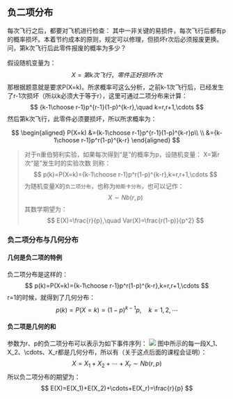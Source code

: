 ## 负二项分布
每次飞行之后，都要对飞机进行检查：
其中一非关键的易损件，每次飞行后都有p的概率损坏。本着节约成本的原则，规定可以修理，但损坏r次后必须报废更换。问，第k次飞行后此零件报废的概率为多少？

假设随机变量为：
$$
X=第k次飞行，零件正好损坏r次
$$
那根据题意就是要求P(X=k)。所求概率可这么分析，之前k-1次飞行后，已经发生了r-1次损坏（所以k必须大于等于r），这里可通过二项分布来计算：
$$
 {k-1\choose r-1}p^{r-1}(1-p)^{k-r},\quad k=r,r+1,\cdots
$$
然后第k次飞行，此零件必须要损坏，所以所求概率为：

$$
\begin{aligned}
    P(X=k)
        &={k-1\choose r-1}p^{r-1}(1-p)^{k-r}p\\
        \\
        &={k-1\choose r-1}p^r(1-p)^{k-r}
\end{aligned}
$$


> 对于n重伯努利实验，如果每次得到“是”的概率为p，设随机变量：
X=第r次“是”发生时的实验次数
则称：
$$
p(k)=P(X=k)={k-1\choose r-1}p^r(1-p)^{k-r},k=r,r+1,\cdots
$$
为随机变量X的`负二项分布`，也称为`帕斯卡分布`，也可以记作：
$$
X\sim Nb(r,p)
$$
其数学期望为：
$$
E(X)=\frac{r}{p},\quad Var(X)=\frac{r(1-p)}{p^2}
$$


### 负二项分布与几何分布

#### 几何是负二项的特例
负二项分布是这样的：
$$
p(k)=P(X=k)={k-1\choose r-1}p^r(1-p)^{k-r},k=r,r+1,\cdots
$$
r=1的时候，就得到了几何分布：
$$
p(k)=P(X=k)=(1-p)^{k-1}p,\quad k=1,2,\cdots
$$

#### 负二项是几何的和
参数为r、p的负二项分布可以表示为如下事件序列：
![](./probability_离散_负二项分布/17.png)
图中所示的每一段X_1、X_2、\cdots、X_r都是几何分布，所以有（关于这点后面的课程会证明）：
$$
X=X_1+X_2+\cdots+X_r\sim Nb(r,p)
$$
所以负二项分布的期望为：
$$
E(X)=E(X_1)+E(X_2)+\cdots+E(X_r)=\frac{r}{p}
$$
